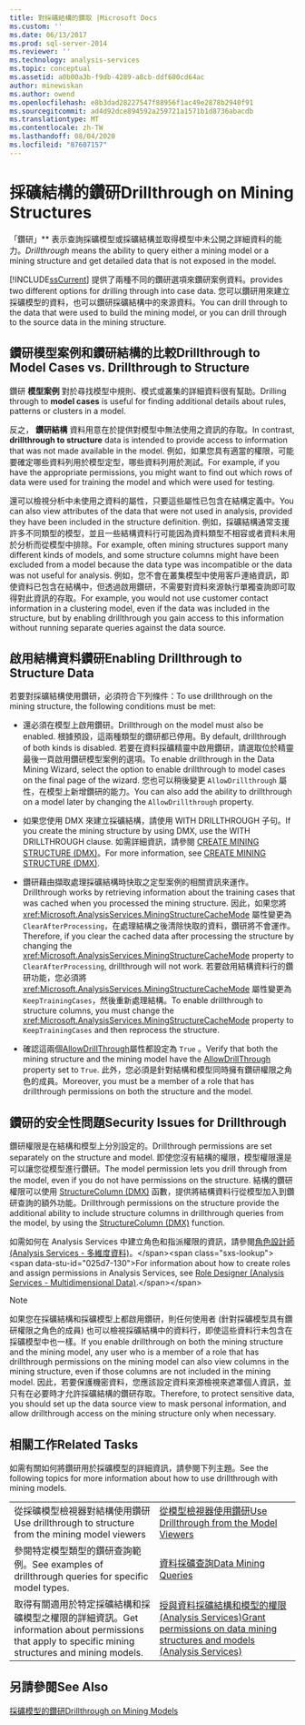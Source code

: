 ```yaml
---
title: 對採礦結構的鑽取 |Microsoft Docs
ms.custom: ''
ms.date: 06/13/2017
ms.prod: sql-server-2014
ms.reviewer: ''
ms.technology: analysis-services
ms.topic: conceptual
ms.assetid: a0b00a3b-f9db-4289-a8cb-ddf600cd64ac
author: minewiskan
ms.author: owend
ms.openlocfilehash: e8b3dad28227547f88956f1ac49e2878b2940f91
ms.sourcegitcommit: ad4d92dce894592a259721a1571b1d8736abacdb
ms.translationtype: MT
ms.contentlocale: zh-TW
ms.lasthandoff: 08/04/2020
ms.locfileid: "87607157"
---
```

# <a name="drillthrough-on-mining-structures"></a><span data-ttu-id="025d7-102">採礦結構的鑽研</span><span class="sxs-lookup"><span data-stu-id="025d7-102">Drillthrough on Mining Structures</span></span>
  <span data-ttu-id="025d7-103">「鑽研」\*\* 表示查詢採礦模型或採礦結構並取得模型中未公開之詳細資料的能力。</span><span class="sxs-lookup"><span data-stu-id="025d7-103">*Drillthrough* means the ability to query either a mining model or a mining structure and get detailed data that is not exposed in the model.</span></span>  
  
 [!INCLUDE[ssCurrent](../../includes/sscurrent-md.md)] <span data-ttu-id="025d7-104">提供了兩種不同的鑽研選項來鑽研案例資料。</span><span class="sxs-lookup"><span data-stu-id="025d7-104">provides two different options for drilling through into case data.</span></span> <span data-ttu-id="025d7-105">您可以鑽研用來建立採礦模型的資料，也可以鑽研採礦結構中的來源資料。</span><span class="sxs-lookup"><span data-stu-id="025d7-105">You can drill through to the data that were used to build the mining model, or you can drill through to the source data in the mining structure.</span></span>  
  
## <a name="drillthrough-to-model-cases-vs-drillthrough-to-structure"></a><span data-ttu-id="025d7-106">鑽研模型案例和鑽研結構的比較</span><span class="sxs-lookup"><span data-stu-id="025d7-106">Drillthrough to Model Cases vs. Drillthrough to Structure</span></span>  
 <span data-ttu-id="025d7-107">鑽研 **模型案例** 對於尋找模型中規則、模式或叢集的詳細資料很有幫助。</span><span class="sxs-lookup"><span data-stu-id="025d7-107">Drilling through to **model cases** is useful for finding additional details about rules, patterns or clusters in a model.</span></span>  
  
 <span data-ttu-id="025d7-108">反之， **鑽研結構** 資料用意在於提供對模型中無法使用之資訊的存取。</span><span class="sxs-lookup"><span data-stu-id="025d7-108">In contrast, **drillthrough to structure** data is intended to provide access to information that was not made available in the model.</span></span> <span data-ttu-id="025d7-109">例如，如果您具有適當的權限，可能要確定哪些資料列用於模型定型，哪些資料列用於測試。</span><span class="sxs-lookup"><span data-stu-id="025d7-109">For example, if you have the appropriate permissions, you might want to find out which rows of data were used for training the model and which were used for testing.</span></span>  
  
 <span data-ttu-id="025d7-110">還可以檢視分析中未使用之資料的屬性，只要這些屬性已包含在結構定義中。</span><span class="sxs-lookup"><span data-stu-id="025d7-110">You can also view attributes of the data that were not used in analysis, provided they have been included in the structure definition.</span></span> <span data-ttu-id="025d7-111">例如，採礦結構通常支援許多不同類型的模型，並且一些結構資料行可能因為資料類型不相容或者資料未用於分析而從模型中排除。</span><span class="sxs-lookup"><span data-stu-id="025d7-111">For example, often mining structures support many different kinds of models, and some structure columns might have been excluded from a model because the data type was incompatible or the data was not useful for analysis.</span></span> <span data-ttu-id="025d7-112">例如，您不會在叢集模型中使用客戶連絡資訊，即使資料已包含在結構中，但透過啟用鑽研，不需要對資料來源執行單獨查詢即可取得對此資訊的存取。</span><span class="sxs-lookup"><span data-stu-id="025d7-112">For example, you would not use customer contact information in a clustering model, even if the data was included in the structure, but by enabling drillthrough you gain access to this information without running separate queries against the data source.</span></span>  
  
## <a name="enabling-drillthrough-to-structure-data"></a><span data-ttu-id="025d7-113">啟用結構資料鑽研</span><span class="sxs-lookup"><span data-stu-id="025d7-113">Enabling Drillthrough to Structure Data</span></span>  
 <span data-ttu-id="025d7-114">若要對採礦結構使用鑽研，必須符合下列條件：</span><span class="sxs-lookup"><span data-stu-id="025d7-114">To use drillthrough on the mining structure, the following conditions must be met:</span></span>  
  
-   <span data-ttu-id="025d7-115">還必須在模型上啟用鑽研。</span><span class="sxs-lookup"><span data-stu-id="025d7-115">Drillthrough on the model must also be enabled.</span></span> <span data-ttu-id="025d7-116">根據預設，這兩種類型的鑽研都已停用。</span><span class="sxs-lookup"><span data-stu-id="025d7-116">By default, drillthrough of both kinds is disabled.</span></span> <span data-ttu-id="025d7-117">若要在資料採礦精靈中啟用鑽研，請選取位於精靈最後一頁啟用鑽研模型案例的選項。</span><span class="sxs-lookup"><span data-stu-id="025d7-117">To enable drillthrough in the Data Mining Wizard, select the option to enable drillthrough to model cases on the final page of the wizard.</span></span> <span data-ttu-id="025d7-118">您也可以稍後變更 `AllowDrillthrough` 屬性，在模型上新增鑽研的能力。</span><span class="sxs-lookup"><span data-stu-id="025d7-118">You can also add the ability to drillthrough on a model later by changing the `AllowDrillthrough` property.</span></span>  
  
-   <span data-ttu-id="025d7-119">如果您使用 DMX 來建立採礦結構，請使用 WITH DRILLTHROUGH 子句。</span><span class="sxs-lookup"><span data-stu-id="025d7-119">If you create the mining structure by using DMX, use the WITH DRILLTHROUGH clause.</span></span> <span data-ttu-id="025d7-120">如需詳細資訊，請參閱 [CREATE MINING STRUCTURE &#40;DMX&#41;](/sql/dmx/create-mining-structure-dmx)。</span><span class="sxs-lookup"><span data-stu-id="025d7-120">For more information, see [CREATE MINING STRUCTURE &#40;DMX&#41;](/sql/dmx/create-mining-structure-dmx).</span></span>  
  
-   <span data-ttu-id="025d7-121">鑽研藉由擷取處理採礦結構時快取之定型案例的相關資訊來運作。</span><span class="sxs-lookup"><span data-stu-id="025d7-121">Drillthrough works by retrieving information about the training cases that was cached when you processed the mining structure.</span></span> <span data-ttu-id="025d7-122">因此，如果您將 <xref:Microsoft.AnalysisServices.MiningStructureCacheMode> 屬性變更為 `ClearAfterProcessing`，在處理結構之後清除快取的資料，鑽研將不會運作。</span><span class="sxs-lookup"><span data-stu-id="025d7-122">Therefore, if you clear the cached data after processing the structure by changing the <xref:Microsoft.AnalysisServices.MiningStructureCacheMode> property to `ClearAfterProcessing`, drillthrough will not work.</span></span> <span data-ttu-id="025d7-123">若要啟用結構資料行的鑽研功能，您必須將 <xref:Microsoft.AnalysisServices.MiningStructureCacheMode> 屬性變更為 `KeepTrainingCases`，然後重新處理結構。</span><span class="sxs-lookup"><span data-stu-id="025d7-123">To enable drillthrough to structure columns, you must change the <xref:Microsoft.AnalysisServices.MiningStructureCacheMode> property to `KeepTrainingCases` and then reprocess the structure.</span></span>  
  
-   <span data-ttu-id="025d7-124">確認這兩個[AllowDrillThrough](https://docs.microsoft.com/bi-reference/assl/properties/allowdrillthrough-element-assl)屬性都設定為 `True` 。</span><span class="sxs-lookup"><span data-stu-id="025d7-124">Verify that both the mining structure and the mining model have the [AllowDrillThrough](https://docs.microsoft.com/bi-reference/assl/properties/allowdrillthrough-element-assl) property set to `True`.</span></span> <span data-ttu-id="025d7-125">此外，您必須是針對結構和模型同時擁有鑽研權限之角色的成員。</span><span class="sxs-lookup"><span data-stu-id="025d7-125">Moreover, you must be a member of a role that has drillthrough permissions on both the structure and the model.</span></span>  
  
## <a name="security-issues-for-drillthrough"></a><span data-ttu-id="025d7-126">鑽研的安全性問題</span><span class="sxs-lookup"><span data-stu-id="025d7-126">Security Issues for Drillthrough</span></span>  
 <span data-ttu-id="025d7-127">鑽研權限是在結構和模型上分別設定的。</span><span class="sxs-lookup"><span data-stu-id="025d7-127">Drillthrough permissions are set separately on the structure and model.</span></span> <span data-ttu-id="025d7-128">即使您沒有結構的權限，模型權限還是可以讓您從模型進行鑽研。</span><span class="sxs-lookup"><span data-stu-id="025d7-128">The model permission lets you drill through from the model, even if you do not have permissions on the structure.</span></span> <span data-ttu-id="025d7-129">結構的鑽研權限可以使用 [StructureColumn &#40;DMX&#41;](/sql/dmx/structurecolumn-dmx) 函數，提供將結構資料行從模型加入到鑽研查詢的額外功能。</span><span class="sxs-lookup"><span data-stu-id="025d7-129">Drillthrough permissions on the structure provide the additional ability to include structure columns in drillthrough queries from the model, by using the [StructureColumn &#40;DMX&#41;](/sql/dmx/structurecolumn-dmx) function.</span></span>  
  
 <span data-ttu-id="025d7-130">如需如何在 Analysis Services 中建立角色和指派權限的資訊，請參閱[角色設計師 &#40;Analysis Services - 多維度資料&#41;](https://msdn.microsoft.com/library/ms189696(v=sql.120).aspx)。</span><span class="sxs-lookup"><span data-stu-id="025d7-130">For information about how to create roles and assign permissions in Analysis Services, see [Role Designer &#40;Analysis Services - Multidimensional Data&#41;](https://msdn.microsoft.com/library/ms189696(v=sql.120).aspx).</span></span>  
  
> [!NOTE]  
>  <span data-ttu-id="025d7-131">如果您在採礦結構和採礦模型上都啟用鑽研，則任何使用者 (針對採礦模型具有鑽研權限之角色的成員) 也可以檢視採礦結構中的資料行，即使這些資料行未包含在採礦模型中也一樣。</span><span class="sxs-lookup"><span data-stu-id="025d7-131">If you enable drillthrough on both the mining structure and the mining model, any user who is a member of a role that has drillthrough permissions on the mining model can also view columns in the mining structure, even if those columns are not included in the mining model.</span></span> <span data-ttu-id="025d7-132">因此，若要保護機密資料，您應該設定資料來源檢視來遮罩個人資訊，並只有在必要時才允許採礦結構的鑽研存取。</span><span class="sxs-lookup"><span data-stu-id="025d7-132">Therefore, to protect sensitive data, you should set up the data source view to mask personal information, and allow drillthrough access on the mining structure only when necessary.</span></span>  
  
## <a name="related-tasks"></a><span data-ttu-id="025d7-133">相關工作</span><span class="sxs-lookup"><span data-stu-id="025d7-133">Related Tasks</span></span>  
 <span data-ttu-id="025d7-134">如需有關如何將鑽研用於採礦模型的詳細資訊，請參閱下列主題。</span><span class="sxs-lookup"><span data-stu-id="025d7-134">See the following topics for more information about how to use drillthrough with mining models.</span></span>  
  
|||  
|-|-|  
|<span data-ttu-id="025d7-135">從採礦模型檢視器對結構使用鑽研</span><span class="sxs-lookup"><span data-stu-id="025d7-135">Use drillthrough to structure from the mining model viewers</span></span>|[<span data-ttu-id="025d7-136">從模型檢視器使用鑽研</span><span class="sxs-lookup"><span data-stu-id="025d7-136">Use Drillthrough from the Model Viewers</span></span>](use-drillthrough-from-the-model-viewers.md)|  
|<span data-ttu-id="025d7-137">參閱特定模型類型的鑽研查詢範例。</span><span class="sxs-lookup"><span data-stu-id="025d7-137">See examples of drillthrough queries for specific model types.</span></span>|[<span data-ttu-id="025d7-138">資料採礦查詢</span><span class="sxs-lookup"><span data-stu-id="025d7-138">Data Mining Queries</span></span>](data-mining-queries.md)|  
|<span data-ttu-id="025d7-139">取得有關適用於特定採礦結構和採礦模型之權限的詳細資訊。</span><span class="sxs-lookup"><span data-stu-id="025d7-139">Get information about permissions that apply to specific mining structures and mining models.</span></span>|[<span data-ttu-id="025d7-140">授與資料採礦結構和模型的權限 &#40;Analysis Services&#41;</span><span class="sxs-lookup"><span data-stu-id="025d7-140">Grant permissions on data mining structures and models &#40;Analysis Services&#41;</span></span>](../multidimensional-models/grant-permissions-on-data-mining-structures-and-models-analysis-services.md)|  
  
## <a name="see-also"></a><span data-ttu-id="025d7-141">另請參閱</span><span class="sxs-lookup"><span data-stu-id="025d7-141">See Also</span></span>  
 [<span data-ttu-id="025d7-142">採礦模型的鑽研</span><span class="sxs-lookup"><span data-stu-id="025d7-142">Drillthrough on Mining Models</span></span>](drillthrough-on-mining-models.md)  
  
  
